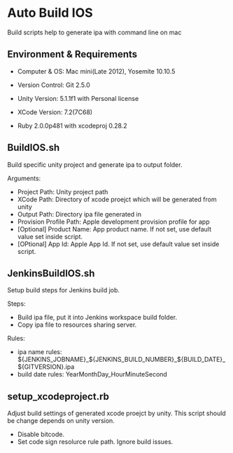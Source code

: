 # Auto Build IOS
Build scripts help to generate ipa with command line on mac

## Environment & Requirements

* Computer & OS: Mac mini(Late 2012), Yosemite 10.10.5
* Version Control: Git 2.5.0
* Unity Version: 5.1.1f1 with Personal license
* XCode Version: 7.2(7C68)

* Ruby 2.0.0p481 with xcodeproj 0.28.2 

## BuildIOS.sh
Build specific unity project and generate ipa to output folder.

Arguments:
- Project Path: Unity project path
- XCode Path: Directory of xcode proejct which will be generated from unity
- Output Path: Directory ipa file generated in
- Provision Profile Path: Apple development provision profile for app
- [Optional] Product Name: App product name. If not set, use default value set inside script.
- [OPtional] App Id: Apple App Id. If not set, use default value set inside script.



## JenkinsBuildIOS.sh
Setup build steps for Jenkins build job.

Steps:
* Build ipa file, put it into Jenkins workspace build folder.
* Copy ipa file to resources sharing server.

Rules:
* ipa name rules: ${JENKINS_JOBNAME}_${JENKINS_BUILD_NUMBER}_${BUILD_DATE}_${GITVERSION}.ipa
* build date rules: YearMonthDay_HourMinuteSecond

## setup_xcodeproject.rb
Adjust build settings of generated xcode proejct by unity. This script should be change depends on unity version.

* Disable bitcode.
* Set code sign resolurce rule path. Ignore build issues.

